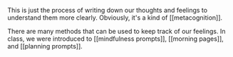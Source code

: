 This is just the process of writing down our thoughts and feelings to understand them more clearly. Obviously, it's a kind of [[metacognition]]. 

There are many methods that can be used to keep track of our feelings. In class, we were introduced to [[mindfulness prompts]], [[morning pages]], and [[planning prompts]].